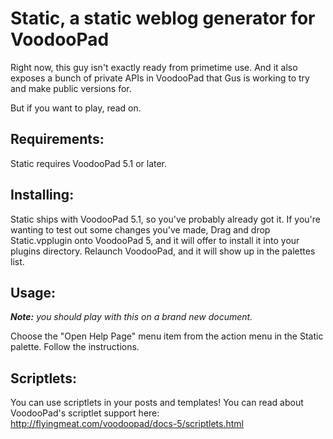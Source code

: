 # Static, a static weblog generator for VoodooPad

Right now, this guy isn't exactly ready from primetime use.  And it also exposes a bunch of private APIs in VoodooPad that Gus is working to try and make public versions for.

But if you want to play, read on.

## Requirements:
Static requires VoodooPad 5.1 or later.

## Installing:
Static ships with VoodooPad 5.1, so you've probably already got it.  If you're wanting to test out some changes you've made, 
Drag and drop Static.vpplugin onto VoodooPad 5, and it will offer to install it into your plugins directory.  Relaunch VoodooPad, and it will show up in the palettes list.

## Usage:
***Note:** you should play with this on a brand new document.*

Choose the "Open Help Page" menu item from the action menu in the Static palette.  Follow the instructions.

## Scriptlets:
You can use scriptlets in your posts and templates!  You can read about VoodooPad's scriptlet support here: http://flyingmeat.com/voodoopad/docs-5/scriptlets.html






